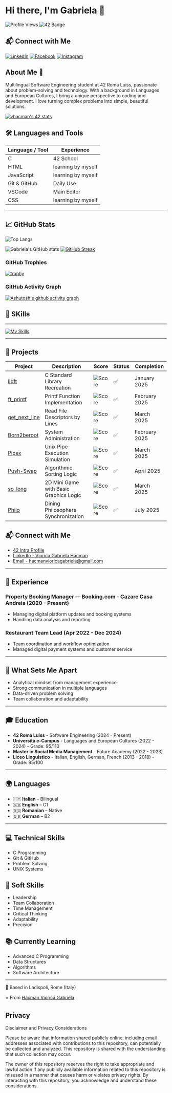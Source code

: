 # Hi there, I'm Gabriela 👋

![Profile Views](https://komarev.com/ghpvc/?username=vhacman&label=Profile%20views&color=0e75b6&style=flat)
![42 Badge](https://img.shields.io/badge/42-Roma_Luiss-2BA5DE?style=flat&logo=42&logoColor=white)

## 📬 Connect with Me

[![LinkedIn](https://img.shields.io/badge/LinkedIn-blue?style=for-the-badge&logo=linkedin&logoColor=white)](https://www.linkedin.com/in/viorica-gabriela-hacman-63a412267/)
[![Facebook](https://img.shields.io/badge/Facebook-1877F2?style=for-the-badge&logo=facebook&logoColor=white)](https://www.facebook.com/profile.php?id=100090802467237)
[![Instagram](https://img.shields.io/badge/Instagram-E4405F?style=for-the-badge&logo=instagram&logoColor=white)](https://www.instagram.com/vgabrielah_/)

## About Me 🚀
Multilingual Software Engineering student at 42 Roma Luiss, passionate about problem-solving and technology. With a background in Languages and European Cultures, I bring a unique perspective to coding and development. I love turning complex problems into simple, beautiful solutions.

[![vhacman's 42 stats](https://badge.mediaplus.ma/binary/vhacman)](https://github.com/oakoudad/badge42)

## 🛠️ Languages and Tools

| Language / Tool | Experience      |
|------------------|----------------|
| C               | 42 School      |
| HTML            | learning by myself    |
| JavaScript      | learning by myself   |
| Git & GitHub    | Daily Use      |
| VSCode          | Main Editor    |
| CSS             | learning by myself   |
----
## 📈 GitHub Stats

![Top Langs](https://github-readme-stats.vercel.app/api/top-langs/?username=vhacman&layout=compact&theme=tokyonight)


![Gabriela's GitHub stats](https://github-readme-stats.vercel.app/api?username=vhacman&show_icons=true&theme=tokyonight)
[![GitHub Streak](https://streak-stats.demolab.com/?user=vhacman)](https://git.io/streak-stats)

### GitHub Trophies
[![trophy](https://github-profile-trophy.vercel.app/?username=vhacman&theme=tokyonight)](https://github.com/ryo-ma/github-profile-trophy)

### GitHub Activity Graph
[![Ashutosh's github activity graph](https://github-readme-activity-graph.vercel.app/graph?username=vhacman&theme=tokyo-night)](https://github.com/ashutosh00710/github-readme-activity-graph)

## 🧠 SKills
---
[![My Skills](https://skillicons.dev/icons?i=c,html,linkedin,notion,ubuntu,vim,vscode,windows,&theme=light)](https://skillicons.dev)

---
## 🎯 Projects

| Project                                                         | Description                            | Score                                                   | Status | Completion    |
|------------------------------------------------------------------|----------------------------------------|----------------------------------------------------------|--------|---------------|
| [libft](https://github.com/vhacman/libft)                        | C Standard Library Recreation          | ![Score](https://img.shields.io/badge/Score-100%2F100-brightgreen)  | ✅      | January 2025  |
| [ft_printf](https://github.com/vhacman/printf)                   | Printf Function Implementation         | ![Score](https://img.shields.io/badge/Score-100%2F100-brightgreen)  | ✅      | February 2025 |
| [get_next_line](https://github.com/vhacman/get_next_line)        | Read File Descriptors by Lines         | ![Score](https://img.shields.io/badge/Score-125%2F100-brightgreen)  | ✅      | March 2025    |
| [Born2beroot](https://github.com/vhacman/Born2beroot)            | System Administration                  | ![Score](https://img.shields.io/badge/Score-110%2F100-brightgreen)  | ✅      | February 2025 |
| [Pipex](https://github.com/vhacman/pipex)                        | Unix Pipe Execution Simulation         | ![Score](https://img.shields.io/badge/Score-108%2F100-brightgreen)  | ✅      | March 2025    |
| [Push-Swap](https://github.com/vhacman/push_swap)                | Algorithmic Sorting Logic              | ![Score](https://img.shields.io/badge/Score-90%2F100-brightgreen)   | ✅      | April 2025    |
| [so_long](https://github.com/vhacman/so_long)                    | 2D Mini Game with Basic Graphics Logic | ![Score](https://img.shields.io/badge/Score-122%2F100-brightgreen)  | ✅      | March 2025    |
| [Philo](https://github.com/vhacman/philo)                        | Dining Philosophers Synchronization    | ![Score](https://img.shields.io/badge/Score-100%2F100-brightgreen)  | ✅      | July 2025      |


## 📬 Connect with Me

- [42 Intra Profile](https://profile.intra.42.fr/users/vhacman)
- [LinkedIn - Viorica Gabriela Hacman](https://www.linkedin.com/in/viorica-gabriela-hacman-63a412267/)
- [Email - hacmanvioricagabriela@gmail.com](mailto:hacmanvioricagabriela@gmail.com)

---

## 💼 Experience

### Property Booking Manager — Booking.com - Cazare Casa Andreia (2020 - Present)
- Managing digital platform updates and booking systems
- Handling data analysis and reporting

### Restaurant Team Lead (Apr 2022 - Dec 2024)
- Team coordination and workflow optimization
- Managed digital payment systems and customer service

---

## 🌟 What Sets Me Apart

- Analytical mindset from management experience
- Strong communication in multiple languages
- Data-driven problem solving
- Team collaboration and adaptability

---

## 🎓 Education

- **42 Roma Luiss** - Software Engineering (2024 - Present)
- **Università e-Campus** - Languages and European Cultures (2022 - 2024) - Grade: 95/110
- **Master in Social Media Management** - Future Academy (2022 - 2023)
- **Liceo Linguistico** - Italian, English, German, French (2013 - 2018) - Grade: 95/100

---
## 🌍 Languages

- 🇮🇹 **Italian** – Bilingual  
- 🇬🇧 **English** – C1  
- 🇷🇴 **Romanian** – Native  
- 🇩🇪 **German** – B2

---

## 💻 Technical Skills

- C Programming
- Git & GitHub
- Problem Solving
- UNIX Systems

## 🤝 Soft Skills

- Leadership
- Team Collaboration
- Time Management
- Critical Thinking
- Adaptability
- Precision

## 📚 Currently Learning

- Advanced C Programming
- Data Structures
- Algorithms
- Software Architecture

---

📍 Based in Ladispoli, Rome (Italy)

⭐️ From [Hacman Viorica Gabriela](https://github.com/vhacman)


## Privacy

Disclaimer and Privacy Considerations

Please be aware that information shared publicly online, 
including email addresses associated with contributions to this repository,
can potentially be collected and analyzed. This repository is shared with the
understanding that such collection may occur.

The owner of this repository reserves the right to take appropriate and lawful 
action if any publicly available information related to this repository is misused 
in a manner that causes harm or violates privacy rights. By interacting with this repository, 
you acknowledge and understand these considerations.
